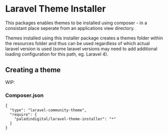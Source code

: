 # Laravel Theme Installer

This packages enables themes to be installed using composer - in a consistant place seperate from an applications view directory.

Themes installed using this installer package creates a themes folder within the resources folder and thus can be used regardless of which actual laravel version is used (some laravel versions may need to add additional loading configuration for this path, eg. Laravel 4).
 
## Creating a theme

WIP:

### Composer.json
    {
      "type": "laravel-community-theme",
      "require": {
        "paladindigital/laravel-theme-installer": "*"
      }
    }